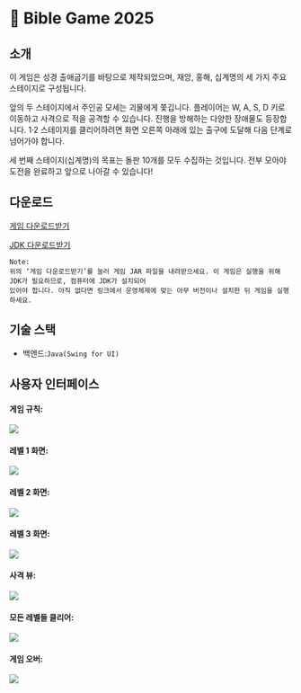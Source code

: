 # 🗿 Bible Game 2025

소개
---
이 게임은 성경 출애굽기를 바탕으로 제작되었으며, 재앙, 홍해, 십계명의 세 가지 주요 스테이지로 구성됩니다.

앞의 두 스테이지에서 주인공 모세는 괴물에게 쫓깁니다. 플레이어는 W, A, S, D 키로 이동하고 사격으로 적을 공격할 수 있습니다. 진행을 방해하는 다양한 장애물도 등장합니다. 1·2 스테이지를 클리어하려면 화면 오른쪽 아래에 있는 출구에 도달해 다음 단계로 넘어가야 합니다.

세 번째 스테이지(십계명)의 목표는 돌판 10개를 모두 수집하는 것입니다. 전부 모아야 도전을 완료하고 앞으로 나아갈 수 있습니다!

다운로드
---
[게임 다운로드받기](https://drive.google.com/file/d/1aFMcJnVnGYGYg_l_MiDbyiF1E89Sm2r-/view?usp=sharing)

[JDK 다운로드받기](https://www.oracle.com/java/technologies/downloads/)

    Note:
    위의 ‘게임 다운로드받기’를 눌러 게임 JAR 파일을 내려받으세요. 이 게임은 실행을 위해 JDK가 필요하므로, 컴퓨터에 JDK가 설치되어 
    있어야 합니다. 아직 없다면 링크에서 운영체제에 맞는 아무 버전이나 설치한 뒤 게임을 실행하세요.
    
기술 스택
---

* 백엔드:`Java(Swing for UI)`

사용자 인터페이스
---

#### 게임 규칙:
![](assets/howToPlay.png)

#### 레벨 1 화면:
![](assets/Level1.png)

#### 레벨 2 화면:
![](assets/Level2.png)

#### 레벨 3 화면:
![](assets/Level3.png)

#### 사격 뷰:
![](assets/shoot.png)

#### 모든 레벨들 클리어:
![](assets/Complete.png)

#### 게임 오버:
![](assets/die.png)
